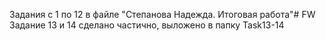Задания с 1 по 12 в файле "Степанова Надежда. Итоговая работа"# FW
Задание 13 и 14 сделано частично, выложено в папку Task13-14
